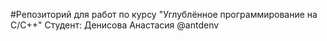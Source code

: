 #Репозиторий для работ по курсу "Углублённое программирование на C/С++"
Студент: Денисова Анастасия @antdenv
